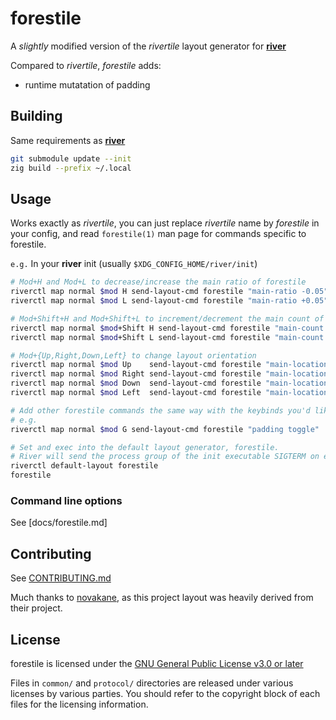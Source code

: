 # forestile

A _slightly_ modified version of the _rivertile_ layout generator for
**[river]**

Compared to _rivertile_, _forestile_ adds:
- runtime mutatation of padding

## Building

Same requirements as **[river]**

```sh
git submodule update --init
zig build --prefix ~/.local
```

## Usage

Works exactly as _rivertile_, you can just replace _rivertile_ name by
_forestile_ in your config, and read `forestile(1)` man page for commands
specific to forestile.

`e.g.` In your **river** init (usually `$XDG_CONFIG_HOME/river/init`)

```sh
# Mod+H and Mod+L to decrease/increase the main ratio of forestile
riverctl map normal $mod H send-layout-cmd forestile "main-ratio -0.05"
riverctl map normal $mod L send-layout-cmd forestile "main-ratio +0.05"

# Mod+Shift+H and Mod+Shift+L to increment/decrement the main count of forestile
riverctl map normal $mod+Shift H send-layout-cmd forestile "main-count +1"
riverctl map normal $mod+Shift L send-layout-cmd forestile "main-count -1"

# Mod+{Up,Right,Down,Left} to change layout orientation
riverctl map normal $mod Up    send-layout-cmd forestile "main-location top"
riverctl map normal $mod Right send-layout-cmd forestile "main-location right"
riverctl map normal $mod Down  send-layout-cmd forestile "main-location bottom"
riverctl map normal $mod Left  send-layout-cmd forestile "main-location left"

# Add other forestile commands the same way with the keybinds you'd like.
# e.g.
riverctl map normal $mod G send-layout-cmd forestile "padding toggle"

# Set and exec into the default layout generator, forestile.
# River will send the process group of the init executable SIGTERM on exit.
riverctl default-layout forestile
forestile
```

### Command line options
See [docs/forestile.md]

## Contributing

See [CONTRIBUTING.md]

Much thanks to [novakane](https://sr.ht/~novakane/rivercarro/), as this project layout was heavily derived from their project.

## License

forestile is licensed under the [GNU General Public License v3.0 or later]

Files in `common/` and `protocol/` directories are released under various
licenses by various parties. You should refer to the copyright block of each
files for the licensing information.

[river]: https://github.com/ifreund/river
[zig]: https://ziglang.org/download/
[contributing.md]: CONTRIBUTING.md
[isaac freund]: https://github.com/ifreund
[gnu general public license v3.0 or later]: LICENSE
